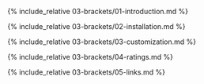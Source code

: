 {% include_relative 03-brackets/01-introduction.md %}

{% include_relative 03-brackets/02-installation.md %}

{% include_relative 03-brackets/03-customization.md %}

{% include_relative 03-brackets/04-ratings.md %}

{% include_relative 03-brackets/05-links.md %}

